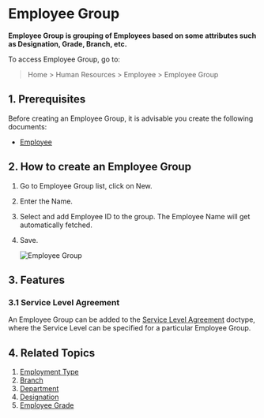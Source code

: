 <!-- add-breadcrumbs -->

# Employee Group

**Employee Group is grouping of Employees based on some attributes such as Designation, Grade, Branch, etc.**

To access Employee Group, go to:

> Home > Human Resources > Employee > Employee Group

## 1. Prerequisites

Before creating an Employee Group, it is advisable you create the following documents:

* [Employee](/docs/v12/user/manual/en/human-resources/employee)


## 2. How to create an Employee Group

1. Go to Employee Group list, click on New.
1. Enter the Name.
1. Select and add Employee ID to the group. The Employee Name will get automatically fetched.
1. Save.

    <img class="screenshot" alt="Employee Group" src="{{docs_base_url}}/assets/img/human-resources/employee-group.png">

## 3. Features

### 3.1 Service Level Agreement

An Employee Group can be added to the [Service Level Agreement](/docs/v12/user/manual/en/support/service-level-agreement) doctype, where the Service Level can be specified for a particular Employee Group.


## 4. Related Topics

1. [Employment Type](/docs/v12/user/manual/en/human-resources/employment-type)
1. [Branch](/docs/v12/user/manual/en/human-resources/branch)
1. [Department](/docs/v12/user/manual/en/human-resources/department)
1. [Designation](/docs/v12/user/manual/en/human-resources/designation)
1. [Employee Grade](/docs/v12/user/manual/en/human-resources/employee-grade)